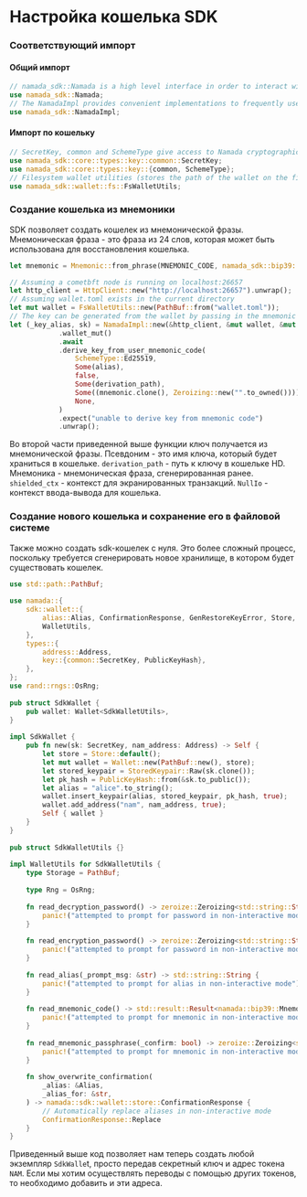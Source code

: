 # Настройка кошелька SDK

### Соответствующий импорт

#### Общий импорт

```rust
// namada_sdk::Namada is a high level interface in order to interact with the Namada SDK
use namada_sdk::Namada;
// The NamadaImpl provides convenient implementations to frequently used Namada SDK interactons
use namada_sdk::NamadaImpl;
```

#### Импорт по кошельку

```rust
// SecretKey, common and SchemeType give access to Namada cryptographic keys and their relevant implementations. Namada supports ED25519 and SECP256K1 keys.
use namada_sdk::core::types::key::common::SecretKey;
use namada_sdk::core::types::key::{common, SchemeType};
// Filesystem wallet utilities (stores the path of the wallet on the filesystem)
use namada_sdk::wallet::fs::FsWalletUtils;
```

### Создание кошелька из мнемоники

SDK позволяет создать кошелек из мнемонической фразы. Мнемоническая фраза - это фраза из 24 слов, которая может быть использована для восстановления кошелька.

```rust
let mnemonic = Mnemonic::from_phrase(MNEMONIC_CODE, namada_sdk::bip39::Language::English)
```

```rust
// Assuming a cometbft node is running on localhost:26657
let http_client = HttpClient::new("http://localhost:26657").unwrap();
// Assuming wallet.toml exists in the current directory
let mut wallet = FsWalletUtils::new(PathBuf::from("wallet.toml"));
// The key can be generated from the wallet by passing in the mnemonic phrase
let (_key_alias, sk) = NamadaImpl::new(&http_client, &mut wallet, &mut shielded_ctx, &NullIo)
            .wallet_mut()
            .await
            .derive_key_from_user_mnemonic_code(
                SchemeType::Ed25519,
                Some(alias),
                false,
                Some(derivation_path),
                Some((mnemonic.clone(), Zeroizing::new("".to_owned()))),
                None,
            )
            .expect("unable to derive key from mnemonic code")
            .unwrap();
```

Во второй части приведенной выше функции ключ получается из мнемонической фразы. Псевдоним - это имя ключа, который будет храниться в кошельке. `derivation_path` - путь к ключу в кошельке HD. Мнемоника - мнемоническая фраза, сгенерированная ранее. `shielded_ctx` - контекст для экранированных транзакций. `NullIo` - контекст ввода-вывода для кошелька.

### Создание нового кошелька и сохранение его в файловой системе

Также можно создать sdk-кошелек с нуля. Это более сложный процесс, поскольку требуется сгенерировать новое хранилище, в котором будет существовать кошелек.

```rust
use std::path::PathBuf;
 
use namada::{
    sdk::wallet::{
        alias::Alias, ConfirmationResponse, GenRestoreKeyError, Store, StoredKeypair, Wallet,
        WalletUtils,
    },
    types::{
        address::Address,
        key::{common::SecretKey, PublicKeyHash},
    },
};
use rand::rngs::OsRng;
 
pub struct SdkWallet {
    pub wallet: Wallet<SdkWalletUtils>,
}
 
impl SdkWallet {
    pub fn new(sk: SecretKey, nam_address: Address) -> Self {
        let store = Store::default();
        let mut wallet = Wallet::new(PathBuf::new(), store);
        let stored_keypair = StoredKeypair::Raw(sk.clone());
        let pk_hash = PublicKeyHash::from(&sk.to_public());
        let alias = "alice".to_string();
        wallet.insert_keypair(alias, stored_keypair, pk_hash, true);
        wallet.add_address("nam", nam_address, true);
        Self { wallet }
    }
}
 
pub struct SdkWalletUtils {}
 
impl WalletUtils for SdkWalletUtils {
    type Storage = PathBuf;
 
    type Rng = OsRng;
 
    fn read_decryption_password() -> zeroize::Zeroizing<std::string::String> {
        panic!("attempted to prompt for password in non-interactive mode");
    }
 
    fn read_encryption_password() -> zeroize::Zeroizing<std::string::String> {
        panic!("attempted to prompt for password in non-interactive mode");
    }
 
    fn read_alias(_prompt_msg: &str) -> std::string::String {
        panic!("attempted to prompt for alias in non-interactive mode");
    }
 
    fn read_mnemonic_code() -> std::result::Result<namada::bip39::Mnemonic, GenRestoreKeyError> {
        panic!("attempted to prompt for mnemonic in non-interactive mode");
    }
 
    fn read_mnemonic_passphrase(_confirm: bool) -> zeroize::Zeroizing<std::string::String> {
        panic!("attempted to prompt for mnemonic in non-interactive mode");
    }
 
    fn show_overwrite_confirmation(
        _alias: &Alias,
        _alias_for: &str,
    ) -> namada::sdk::wallet::store::ConfirmationResponse {
        // Automatically replace aliases in non-interactive mode
        ConfirmationResponse::Replace
    }
}
```

Приведенный выше код позволяет нам теперь создать любой экземпляр `SdkWalle`t, просто передав секретный ключ и адрес токена `NAM`. Если мы хотим осуществлять переводы с помощью других токенов, то необходимо добавить и эти адреса.
